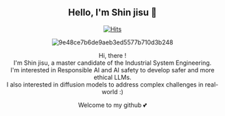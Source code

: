 <div align="center">
  

## Hello, I'm Shin jisu 👋
[![Hits](https://hits.seeyoufarm.com/api/count/incr/badge.svg?url=https%3A%2F%2Fgithub.com%2Fjisu0328%2Fhit-counter&count_bg=%23FDD8F8&title_bg=%23555555&icon=&icon_color=%23E7E7E7&title=hits&edge_flat=false)](https://hits.seeyoufarm.com)

![9e48ce7b6de9aeb3ed5577b710d3b248](https://github.com/jisu0328/jisu0328/assets/165359940/e7e8936f-678d-4956-be80-66bdda405019)

Hi, there ! <br>
I'm Shin jisu, a master candidate of the Industrial System Engineering. <br>
I'm interested in Responsible AI and AI safety to develop safer and more ethical LLMs. <br>
I also interested in diffusion models to address complex challenges in real-world :) <br>

Welcome to my github 💕
</div>


